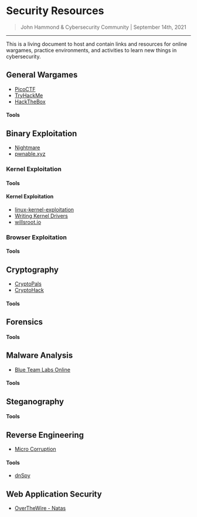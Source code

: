 # Security Resources

> John Hammond & Cybersecurity Community | September 14th, 2021

------------------------------------------------

This is a living document to host and contain links and resources for online wargames, practice environments, and activities to learn new things in cybersecurity.

<!-- ------------------------------------------------------- -->

## General Wargames

* [PicoCTF](https://picoctf.com)
* [TryHackMe](https://tryhackme.com)
* [HackTheBox](https://hackthebox.eu)

#### Tools

<!-- ------------------------------------------------------- -->

## Binary Exploitation

* [Nightmare](https://guyinatuxedo.github.io)
* [pwnable.xyz](https://pwnable.xyz)

<!-- ------------------------------------------------------- -->

### Kernel Exploitation

#### Tools

<!-- ------------------------------------------------------- -->

#### Kernel Exploitation
  * [linux-kernel-exploitation](https://github.com/xairy/linux-kernel-exploitation)
  * [Writing Kernel Drivers](http://freesoftwaremagazine.com/articles/drivers_linux/)
  * [willsroot.io](http://freesoftwaremagazine.com/articles/drivers_linux/)

### Browser Exploitation

#### Tools

<!-- ------------------------------------------------------- -->

## Cryptography 

* [CryptoPals](https://cryptopals.com)
* [CryptoHack](https://cryptohack.org)

#### Tools

<!-- ------------------------------------------------------- -->

## Forensics 

#### Tools


<!-- ------------------------------------------------------- -->


## Malware Analysis

* [Blue Team Labs Online](https://blueteamlabs.online)

#### Tools

<!-- ------------------------------------------------------- -->

## Steganography

#### Tools

<!-- ------------------------------------------------------- -->

## Reverse Engineering

* [Micro Corruption](https://microcorruption.com)

#### Tools
  * [dnSpy](https://github.com/dnSpy/dnSpy)
<!-- ------------------------------------------------------- -->

## Web Application Security

* [OverTheWire - Natas](https://overthewire.org/wargames/natas/)



<!-- ------------------------------------------------------- -->
